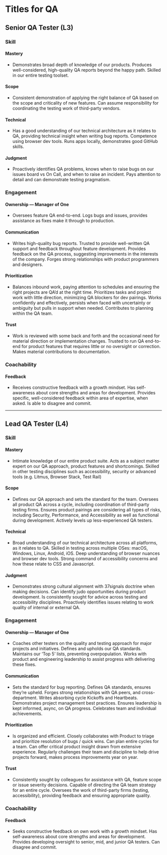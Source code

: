 # Titles for QA

## Senior QA Tester (L3)

### Skill

#### Mastery

- Demonstrates broad depth of knowledge of our products. Produces well-considered, high-quality QA reports beyond the happy path. Skilled in our entire testing toolset.

#### Scope

- Consistent demonstration of applying the right balance of QA based on the scope and criticality of new features. Can assume responsibility for coordinating the testing work of third-party vendors.

#### Technical

- Has a good understanding of our technical architecture as it relates to QA, providing technical insight when writing bug reports. Competence using browser dev tools. Runs apps locally, demonstrates good GitHub skills.

#### Judgment

- Proactively identifies QA problems, knows when to raise bugs on our issues board vs On Call, and when to raise an incident. Pays attention to detail and can demonstrate testing pragmatism.

### Engagement

#### Ownership — Manager of One

- Oversees feature QA end-to-end. Logs bugs and issues, provides assistance as fixes make it through to production.

#### Communication

- Writes high-quality bug reports. Trusted to provide well-written QA support and feedback throughout feature development. Provides feedback on the QA process, suggesting improvements in the interests of the company. Forges strong relationships with product programmers and designers.

#### Prioritization

- Balances inbound work, paying attention to schedules and ensuring the right projects are QA’d at the right time. Prioritizes tasks and project work with little direction, minimizing QA blockers for dev pairings. Works confidently and effectively, persists when faced with uncertainty or ambiguity but pulls in support when needed. Contributes to planning within the QA team.

#### Trust

- Work is reviewed with some back and forth and the occasional need for material direction or implementation changes. Trusted to run QA end-to-end for product features that requires little or no oversight or correction. Makes material contributions to documentation.

### Coachability

#### Feedback

- Receives constructive feedback with a growth mindset. Has self-awareness about core strengths and areas for development. Provides specific, well-considered feedback within area of expertise, when asked. Is able to disagree and commit.

---

## Lead QA Tester (L4)

### Skill

#### Mastery

- Intimate knowledge of our entire product suite. Acts as a subject matter expert on our QA approach, product features and shortcomings. Skilled in other testing disciplines such as accessibility, security or advanced tools (e.g. Litmus, Browser Stack, Test Rail)

#### Scope

- Defines our QA approach and sets the standard for the team. Oversees all product QA across a cycle, including coordination of third-party testing firms. Ensures product pairings are considering all types of risks, including Security, Performance, and Accessibility as well as functional during development. Actively levels up less-experienced QA testers.

#### Technical

- Broad understanding of our technical architecture across all platforms, as it relates to QA. Skilled in testing across multiple OSes: macOS, Windows, Linux, Android, iOS. Deep understanding of browser nuances and browser dev tools. Strong command of accessibility concerns and how these relate to CSS and Javascript.

#### Judgment

- Demonstrates strong cultural alignment with 37signals doctrine when making decisions. Can identify judo opportunities during product development. Is consistently sought for advice across testing and accessibility disciplines. Proactively identifies issues relating to work quality of internal or external QA.

### Engagement

#### Ownership — Manager of One

- Coaches other testers on the quality and testing approach for major projects and initiatives. Defines and upholds our QA standards. Maintains our ‘Top 5’ lists, preventing overpopulation. Works with product and engineering leadership to assist progress with delivering these fixes.

#### Communication

- Sets the standard for bug reporting. Defines QA standards, ensures they’re upheld. Forges strong relationships with QA peers, and cross-department. Writes absorbing cycle Kickoffs and Heartbeats. Demonstrates project management best practices. Ensures leadership is kept informed, async, on QA progress. Celebrates team and individual achievements.

#### Prioritization

- Is organized and efficient. Closely collaborates with Product to triage and prioritize resolution of bugs / quick wins. Can plan entire cycles for a team. Can offer critical product insight drawn from extensive experience. Regularly challenges their team and discipline to help drive projects forward, makes process improvements year on year.

#### Trust

- Consistently sought by colleagues for assistance with QA, feature scope or issue severity decisions. Capable of directing the QA team strategy for an entire cycle. Oversees the work of third-party firms (testing, accessibility), providing feedback and ensuring appropriate quality.

### Coachability

#### Feedback

- Seeks constructive feedback on own work with a growth mindset. Has self-awareness about core strengths and areas for development. Provides developing oversight to senior, mid, and junior QA testers. Can disagree and commit.
